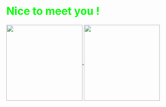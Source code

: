 <h1 style="color: #00FF00;">Nice to meet you ! </h1>

<a href="https://github.com/ecaf1/github-readme-stats">
  <img height=200 align="center" src="https://github-readme-stats.vercel.app/api?username=ecaf1&theme=chartreuse-dark" />
</a>
<a href="https://github.com/ecaf1/convoychat">
  <img height=200 align="center" src="https://github-readme-stats.vercel.app/api/top-langs?username=ecaf1&layout=compact&langs_count=8&card_width=320&theme=chartreuse-dark" />
</a>
